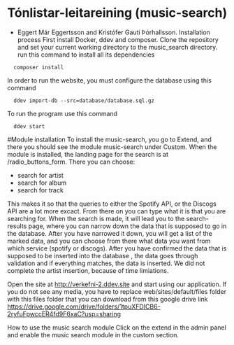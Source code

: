 # Tónlistar-leitareining (music-search)
- Eggert Már Eggertsson and Kristófer Gauti Þórhallsson.
Installation process
First install Docker, ddev and composer.
Clone the repository and set your current working directory to the music_search directory.
run this command to install all its dependencies
```
  composer install
```
In order to run the website, you must configure the database using this command
```
  ddev import-db --src=database/database.sql.gz
```

To run the program use this command
```
  ddev start
```
#Module installation
To install the music-search, you go to Extend, and there you should see
the module music-search under Custom. When the module is installed, the landing page
for the search is at /radio_buttons_form. There you can choose:
- search for artist
- search for album
- search for track

This makes it so that the queries to either the Spotify API, or the Discogs API are a lot more excact.
From there on you can type what it is that you are searching for.
When the search is made, it will lead you to the search-results page, where you can narrow down the
data that is supposed to go in the database. After you have narrowed it down,
you will get a list of the marked data, and you can choose from there what data you want from which service (spotify or discogs).
After you have confirmed the data that is supposed to be inserted into the database
, the data goes through validation and if everything matches, the data is inserted.
We did not complete the artist insertion, because of time limiations. 


Open the site at http://verkefni-2.ddev.site and start using our application.
If you do not see any media, you have to replace web/sites/default/files folder
with this files folder that you can download from this google drive link
https://drive.google.com/drive/folders/1tpuXFDICB6-2ryfuFpwccER4fd9F6xaC?usp=sharing

How to use the music search module
Click on the extend in the admin panel and enable the music search module in the custom section.
